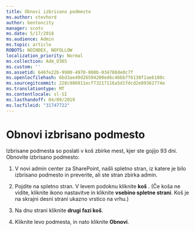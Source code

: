```yaml
---
title: Obnovi izbrisano podmesto
ms.author: stevhord
author: bentoncity
manager: scotv
ms.date: 5/17/2018
ms.audience: Admin
ms.topic: article
ROBOTS: NOINDEX, NOFOLLOW
localization_priority: Normal
ms.collection: Adm_O365
ms.custom: ''
ms.assetid: 646fe22b-9980-4970-800b-034788de0c7f
ms.openlocfilehash: 6bd3ae49d26594200ed6c46bb7f6138f1ae6100c
ms.sourcegitcommit: 228c986911ecf73217116a5d1fdcd2e89362774e
ms.translationtype: MT
ms.contentlocale: sl-SI
ms.lasthandoff: 04/09/2019
ms.locfileid: "31747722"
---
```

# <a name="restore-a-deleted-subsite"></a>Obnovi izbrisano podmesto

Izbrisane podmesta so poslati v koš zbirke mest, kjer ste gojijo 93 dni. Obnovite izbrisano podmesto:
  
1. V novi admin center za SharePoint, našli spletno stran, iz katere je bilo izbrisano podmesto in preverite, ali ste stran zbirka admin. 
    
2. Pojdite na spletno stran. V levem podoknu kliknite **koš** . (Če koša ne vidite, kliknite ikono nastavitve in kliknite **vsebino spletne strani**. Koš je na skrajni desni strani ukazno vrstico na vrhu.)
    
3. Na dnu strani kliknite **drugi fazi koš**.
    
4. Kliknite levo podmesta, in nato kliknite **Obnovi**.
    

